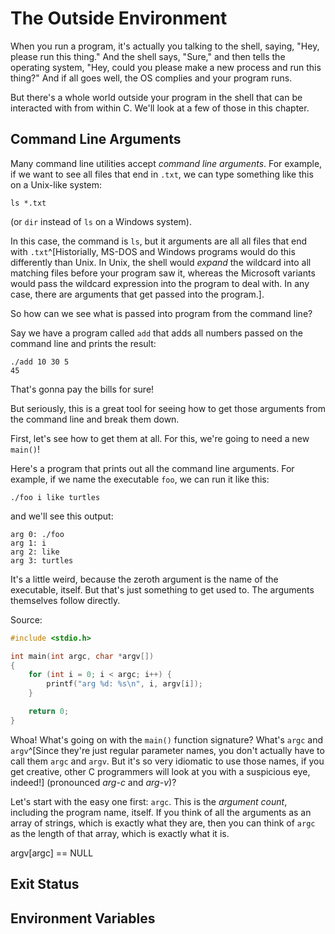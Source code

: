 <!-- Beej's guide to C

# vim: ts=4:sw=4:nosi:et:tw=72
-->

# The Outside Environment

When you run a program, it's actually you talking to the shell, saying,
"Hey, please run this thing." And the shell says, "Sure," and then tells
the operating system, "Hey, could you please make a new process and run
this thing?" And if all goes well, the OS complies and your program
runs.

But there's a whole world outside your program in the shell that can be
interacted with from within C. We'll look at a few of those in this
chapter.

## Command Line Arguments

Many command line utilities accept _command line arguments_. For
example, if we want to see all files that end in `.txt`, we can type
something like this on a Unix-like system:

```
ls *.txt
```

(or `dir` instead of `ls` on a Windows system).

In this case, the command is `ls`, but it arguments are all all files
that end with `.txt`^[Historially, MS-DOS and Windows programs would do
this differently than Unix. In Unix, the shell would _expand_ the
wildcard into all matching files before your program saw it, whereas the
Microsoft variants would pass the wildcard expression into the program
to deal with. In any case, there are arguments that get passed into the
program.].

So how can we see what is passed into program from the command line?

Say we have a program called `add` that adds all numbers passed on the
command line and prints the result:

```
./add 10 30 5
45
```

That's gonna pay the bills for sure!

But seriously, this is a great tool for seeing how to get those
arguments from the command line and break them down.

First, let's see how to get them at all. For this, we're going to need a
new `main()`!

Here's a program that prints out all the command line arguments. For
example, if we name the executable `foo`, we can run it like this:

```
./foo i like turtles
```

and we'll see this output:

```
arg 0: ./foo
arg 1: i
arg 2: like
arg 3: turtles
```

It's a little weird, because the zeroth argument is the name of the
executable, itself. But that's just something to get used to. The
arguments themselves follow directly.

Source:

``` {.c .numberLines}
#include <stdio.h>

int main(int argc, char *argv[])
{
    for (int i = 0; i < argc; i++) {
        printf("arg %d: %s\n", i, argv[i]);
    }

    return 0;
}
```

Whoa! What's going on with the `main()` function signature? What's
`argc` and `argv`^[Since they're just regular parameter names, you don't
actually have to call them `argc` and `argv`. But it's so very idiomatic
to use those names, if you get creative, other C programmers will look
at you with a suspicious eye, indeed!] (pronounced _arg-c_ and _arg-v_)?

Let's start with the easy one first: `argc`. This is the _argument count_,
including the program name, itself. If you think of all the arguments as
an array of strings, which is exactly what they are, then you can think of
`argc` as the length of that array, which is exactly what it is.


argv[argc] == NULL



## Exit Status

## Environment Variables
